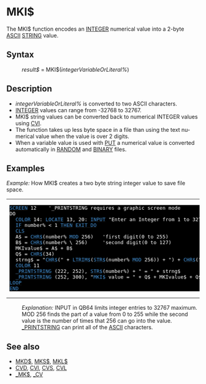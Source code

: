 <style>pre.codeide, pre.outputfixed, .outputcrt0 { background-color: #000 !important; color: #FFF !important; }</style><!DOCTYPE html>
<html class="client-nojs" dir="ltr" lang="en">
<head>
<title>MKI$ - QB64 Phoenix Edition Wiki</title>
</head>
<body class="mediawiki ltr sitedir-ltr mw-hide-empty-elt ns-0 ns-subject page-MKI rootpage-MKI skin-vector action-view skin-vector-legacy vector-feature-language-in-header-enabled vector-feature-language-in-main-page-header-disabled vector-feature-language-alert-in-sidebar-disabled vector-feature-sticky-header-disabled vector-feature-sticky-header-edit-disabled vector-feature-table-of-contents-disabled vector-feature-visual-enhancement-next-disabled">
<div class="mw-body" id="content" role="main">
<a id="top"></a>
<h1 class="firstHeading mw-first-heading" id="firstHeading"><span class="mw-page-title-main">MKI$</span></h1>
<div class="vector-body" id="bodyContent">
<div class="mw-body-content mw-content-ltr" dir="ltr" id="mw-content-text" lang="en"><div class="mw-parser-output"><p>The <a class="mw-selflink selflink">MKI$</a> function encodes an <a href="INTEGER" title="INTEGER">INTEGER</a> numerical value into a 2-byte <a href="ASCII" title="ASCII">ASCII</a> <a href="STRING" title="STRING">STRING</a> value.
</p>
<h2><span class="mw-headline" id="Syntax">Syntax</span></h2>
<dl><dd><i>result$</i> = <a class="mw-selflink selflink">MKI$</a>(<i>integerVariableOrLiteral%</i>)</dd></dl>
<p>
</p>
<h2><span class="mw-headline" id="Description">Description</span></h2>
<ul><li><i>integerVariableOrLiteral%</i> is converted to two ASCII characters.</li>
<li><a href="INTEGER" title="INTEGER">INTEGER</a> values can range from -32768 to 32767.</li>
<li>MKI$ string values can be converted back to numerical INTEGER values using <a href="CVI" title="CVI">CVI</a>.</li>
<li>The function takes up less byte space in a file than using the text numerical value when the value is over 2 digits.</li>
<li>When a variable value is used with <a href="PUT" title="PUT">PUT</a> a numerical value is converted automatically in <a href="RANDOM" title="RANDOM">RANDOM</a> and <a class="mw-redirect" href="BINARY" title="BINARY">BINARY</a> files.</li></ul>
<p>
</p>
<h2><span class="mw-headline" id="Examples">Examples</span></h2>
<p><i>Example:</i> How MKI$ creates a two byte string integer value to save file space.
</p>
<table cellpadding="15px" width="100%">
<tbody><tr>
<td><pre class="codeide"><a href="SCREEN" title="SCREEN"><span style="color:#4593D8;">SCREEN</span></a> 12    '_PRINTSTRING requires a graphic screen mode
DO
  <a href="COLOR" title="COLOR"><span style="color:#4593D8;">COLOR</span></a> 14: <a href="LOCATE" title="LOCATE"><span style="color:#4593D8;">LOCATE</span></a> 13, 20: <a href="INPUT" title="INPUT"><span style="color:#4593D8;">INPUT</span></a> "Enter an Integer from 1 to 32767(0 quits): ", number%
  <a href="IF...THEN" title="IF...THEN"><span style="color:#4593D8;">IF</span></a> number% &lt; 1 <a href="THEN" title="THEN"><span style="color:#4593D8;">THEN</span></a> <a href="EXIT_DO" title="EXIT DO"><span style="color:#4593D8;">EXIT DO</span></a>
  <a href="CLS" title="CLS"><span style="color:#4593D8;">CLS</span></a>
  A$ = <a href="CHR$" title="CHR$"><span style="color:#4593D8;">CHR$</span></a>(number% <a href="MOD" title="MOD"><span style="color:#4593D8;">MOD</span></a> 256)   'first digit(0 to 255)
  B$ = <a href="CHR$" title="CHR$"><span style="color:#4593D8;">CHR$</span></a>(number% \ 256)     'second digit(0 to 127)
  MKIvalue$ = A$ + B$
  Q$ = <a href="CHR$" title="CHR$"><span style="color:#4593D8;">CHR$</span></a>(34)
  strng$ = "<a href="CHR$" title="CHR$"><span style="color:#4593D8;">CHR$</span></a>(" + <a href="LTRIM$" title="LTRIM$"><span style="color:#4593D8;">LTRIM$</span></a>(<a href="STR$" title="STR$"><span style="color:#4593D8;">STR$</span></a>(number% <a href="MOD" title="MOD"><span style="color:#4593D8;">MOD</span></a> 256)) + ") + <a href="CHR$" title="CHR$"><span style="color:#4593D8;">CHR$</span></a>(" + <a href="LTRIM$" title="LTRIM$"><span style="color:#4593D8;">LTRIM$</span></a>(<a href="STR$" title="STR$"><span style="color:#4593D8;">STR$</span></a>(number% \ 256)) + ")"
  <a href="COLOR" title="COLOR"><span style="color:#4593D8;">COLOR</span></a> 11
  <a href="PRINTSTRING" title="PRINTSTRING"><span style="color:#4593D8;">_PRINTSTRING</span></a> (222, 252), <a href="STR$" title="STR$"><span style="color:#4593D8;">STR$</span></a>(number%) + " = " + strng$
  <a href="PRINTSTRING" title="PRINTSTRING"><span style="color:#4593D8;">_PRINTSTRING</span></a> (252, 300), "<a class="mw-selflink selflink"><span style="color:#4593D8;">MKI$</span></a> value = " + Q$ + MKIvalue$ + Q$ 'print ASCII characters
<a href="LOOP" title="LOOP"><span style="color:#4593D8;">LOOP</span></a>
<a href="END" title="END"><span style="color:#4593D8;">END</span></a>
</pre>
</td></tr></tbody></table>
<dl><dd><i>Explanation:</i> INPUT in QB64 limits integer entries to 32767 maximum. MOD 256 finds the part of a value from 0 to 255 while the second value is the number of times that 256 can go into the value. <a href="PRINTSTRING" title="PRINTSTRING">_PRINTSTRING</a> can print all of the <a href="ASCII" title="ASCII">ASCII</a> characters.</dd></dl>
<p>
</p>
<h2><span class="mw-headline" id="See_also">See also</span></h2>
<ul><li><a href="MKD$" title="MKD$">MKD$</a>, <a href="MKS$" title="MKS$">MKS$</a>, <a href="MKL$" title="MKL$">MKL$</a></li>
<li><a href="CVD" title="CVD">CVD</a>, <a href="CVI" title="CVI">CVI</a>, <a href="CVS" title="CVS">CVS</a>, <a href="CVL" title="CVL">CVL</a></li>
<li><a href="MK$" title="MK$">_MK$</a>, <a href="CV" title="CV">_CV</a></li></ul>
<p>
</p>
<!-- 
NewPP limit report
Cached time: 20240714192510
Cache expiry: 86400
Reduced expiry: false
Complications: [show‐toc]
CPU time usage: 0.047 seconds
Real time usage: 0.062 seconds
Preprocessor visited node count: 219/1000000
Post‐expand include size: 2192/2097152 bytes
Template argument size: 343/2097152 bytes
Highest expansion depth: 3/100
Expensive parser function count: 0/100
Unstrip recursion depth: 0/20
Unstrip post‐expand size: 0/5000000 bytes
-->
<!--
Transclusion expansion time report (%,ms,calls,template)
100.00%   30.845      1 -total
 12.10%    3.731     26 Template:Cl
 11.96%    3.690      1 Template:PageSyntax
  9.89%    3.049      3 Template:Parameter
  8.77%    2.705      1 Template:PageDescription
  8.57%    2.644      1 Template:PageExamples
  8.54%    2.635      1 Template:CodeEnd
  8.08%    2.492      1 Template:CodeStart
  7.69%    2.371      1 Template:Small
  7.23%    2.231      1 Template:PageSeeAlso
-->
<!-- Saved in parser cache with key qb64pnix_mw19894-mwmb_:pcache:idhash:536-0!canonical and timestamp 20240714192510 and revision id 7911.
 -->
</div>
</div>
</div>
</div>
</body>
</html>